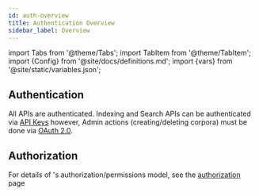 ```yaml
---
id: auth-overview
title: Authentication Overview
sidebar_label: Overview
---
```


import Tabs from '@theme/Tabs';
import TabItem from '@theme/TabItem';
import {Config} from '@site/docs/definitions.md';
import {vars} from '@site/static/variables.json';

## Authentication

All <Config v="names.product"/> APIs are authenticated.  Indexing and Search
APIs can be authenticated via [API Keys](/docs/common-use-cases/app-authn-authz/api-keys)
however, Admin actions (creating/deleting corpora) must be done via
[OAuth 2.0](/docs/api-reference/auth-apis/oauth-2).

## Authorization
For details of <Config v="names.product"/>'s authorization/permissions model,
see the [authorization](authorization) page